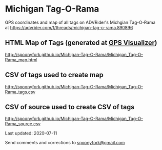 # Michigan Tag-O-Rama

GPS coordinates and map of all tags on ADVRider's Michgian Tag-O-Rama at https://advrider.com/f/threads/michigan-tag-o-rama.890896

## HTML Map of Tags (generated at [GPS Visualizer](https://www.gpsvisualizer.com/))
http://spoonyfork.github.io/Michigan-Tag-O-Rama/Michigan_Tag-O-Rama_map.html

## CSV of tags used to create map
http://spoonyfork.github.io/Michigan-Tag-O-Rama/Michigan_Tag-O-Rama_tags.csv

## CSV of source used to create CSV of tags
http://spoonyfork.github.io/Michigan-Tag-O-Rama/Michigan_Tag-O-Rama_source.csv

Last updated: 2020-07-11

Send comments and corrections to spoonyfork@gmail.com
